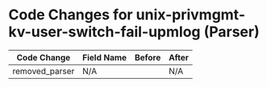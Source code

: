 # Code Changes for unix-privmgmt-kv-user-switch-fail-upmlog (Parser)

| Code Change | Field Name | Before | After |
|-------------|------------|--------|-------|
| removed_parser | N/A |  | N/A |